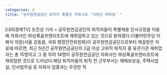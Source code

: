 ```yaml
---
categories: d
title: "공무원연금공단 퇴직자 줄줄이 자회사로 ‘낙하산 재취업’ "
---
```

[내외경제TV] 조진성 기자 = 공무원연금공단의 퇴직자들이 특별채용 인사규정을 이용해 자회사인 ㈜상록골프앤리조트에 재취업하고 있는 것으로 밝혀졌다.더불어민주당 이해식 의원(서울 강동을, 국회 행정안전위원회)이 공무원연금공단으로부터 제출받은 자료에 따르면, 최근 5년간 공무원연금공단의 2급 이상 고위직 퇴직자 중 유관기관 재취업자는 총 15명이고 그 중 무려 14명이 공무원연금공단 자회사인 ㈜상록골프앤리조트에 재취업한 것으로 드러났다.해당 퇴직자들의 퇴직 전 근무부서는 재해보상실, 주택사업실, 인사법무실 등 자회사 업종과는 무관한 직